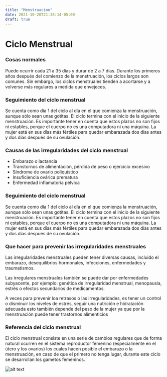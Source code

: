 ```yaml
---
title: "Menstruacion"
date: 2021-10-20T21:38:14-05:00
draft: true
---
```

# Ciclo Menstrual

### **Cosas normales** 
Puede ocurrir cada 21 a 35 días y durar de 2 a 7 días. Durante los primeros años después del comienzo de la menstruación, los ciclos largos son comunes. Sin embargo, los ciclos menstruales tienden a acortarse y a volverse más regulares a medida que envejeces.

### **Seguimiento del ciclo menstrual**
Se cuenta como día 1 del ciclo al día en el que comienza la menstruación, aunque sólo sean unas gotitas. El ciclo termina con el inicio de la siguiente menstruación. Es importante tener en cuenta que estos plazos no son fijos ni estables, porque el cuerpo no es una computadora ni una máquina. La mujer está en sus días más fértiles para quedar embarazada dos días antes y dos días después de su ovulación.

### **Causas de las irregularidades del ciclo menstrual**
- Embarazo o lactancia
- Transtornos de alimentación, pérdida de peso o ejercicio excesivo
- Síndrome de ovario poliquístico
- Insuficiencia ovárica prematura
- Enfermedad inflamatoria pélvica

### **Seguimiento del ciclo menstrual**
Se cuenta como día 1 del ciclo al día en el que comienza la menstruación, aunque sólo sean unas gotitas. El ciclo termina con el inicio de la siguiente menstruación. Es importante tener en cuenta que estos plazos no son fijos ni estables, porque el cuerpo no es una computadora ni una máquina. La mujer está en sus días más fértiles para quedar embarazada dos días antes y dos días después de su ovulación.

### **Que hacer para prevenir las irregularidades menstruales**
Las irregularidades menstruales pueden tener diversas causas, incluido el embarazo, desequilibrios hormonales, infecciones, enfermedades y traumatismos.

Las irregulares menstruales también se puede dar por enfermedades subyacente, por ejemplo: genética de irregularidad menstrual, menopausia, estrés o efectos secundarios de medicamentos. 

A veces para prevenir loa retrasos o las irregularidades, es tener un control o disminuir los niveles de estrés, seguir una nutrición e hidratación adecuada esto también depende del peso de la mujer ya que por la menstruación puede tener trastornos alimenticios

### **Referencia del ciclo menstrual**
El ciclo menstrual consiste en una serie de cambios regulares que de forma natural ocurren en el sistema reproductor femenino (especialmente en el útero y los ovarios) los cuales hacen posible el embarazo o la menstruación, en caso de que el primero no tenga lugar, durante este ciclo se desarrollan los gametos femeninos.

![alt text](/images/uno.jpeg)